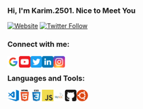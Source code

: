 ### Hi, I'm Karim.2501. Nice to Meet You
[![Website](https://img.shields.io/website?label=karim2501.github.io&style=for-the-badge&url=https%3A%2F%2Fkarim2501.github.io)](https://karim2501.github.io)
[![Twitter Follow](https://img.shields.io/twitter/follow/Karim_Bengkulu?color=1DA1F2&logo=twitter&style=for-the-badge)](https://twitter.com/intent/follow?&screen_name=Karim_Bengkulu)
### Connect with me:
[<img align="left" width="26px" src="https://github.com/edent/SuperTinyIcons/blob/master/images/svg/google.svg"/>][website]
[<img align="left" width="26px" src="https://github.com/edent/SuperTinyIcons/blob/master/images/svg/youtube.svg"/>][youtube]
[<img align="left" width="26px" src="https://github.com/edent/SuperTinyIcons/blob/master/images/svg/twitter.svg"/>][twitter]
[<img align="left" width="26px" src="https://github.com/edent/SuperTinyIcons/blob/master/images/svg/linkedin.svg"/>][linkedin]
[<img align="left" width="26px" src="https://github.com/edent/SuperTinyIcons/blob/master/images/svg/instagram.svg"/>][instagram]
<br>
### Languages and Tools:
[<img align="left" alt="Visual Studio Code" width="26px" src="https://github.com/github/explore/blob/main/topics/visual-studio-code/visual-studio-code.png"/>][VSC]
[<img align="left" alt="HTML5" width="26px" src="https://github.com/github/explore/blob/main/topics/html/html.png"/>][HTML]
[<img align="left" alt="CSS3" width="26px" src="https://github.com/github/explore/blob/main/topics/css/css.png"/>][CSS]
[<img align="left" alt="JavaScript" width="26px" src="https://github.com/github/explore/blob/main/topics/javascript/javascript.png"/>][JS]
[<img align="left" alt="MySQL" width="26px" src="https://github.com/github/explore/blob/main/topics/mysql/mysql.png"/>][MYSQL]
[<img align="left" alt="GitHub" width="26px" src="https://github.com/edent/SuperTinyIcons/blob/master/images/svg/github.svg"/>][GITHUB]
[<img align="left" alt="Terminal" width="26px" src="https://github.com/github/explore/blob/main/topics/ubuntu/ubuntu.png"/>][TM]

[website]: https://karim2501.github.io
[twitter]: https://twitter.com/Karim_Bengkulu
[youtube]: https://youtube.com/c/Karim2501
[instagram]: https://instagram.com/Karim.2501/
[linkedin]: https://linkedin.com/in/mnurulkarim0/
[VSC]: https://code.visualstudio.com/
[HTML]: https://wikipedia.org/wiki/HTML
[CSS]: https://wikipedia.org/wiki/Cascading_Style_Sheets
[JS]: https://www.javascript.com/
[MYSQL]: https://www.mysql.com/
[GITHUB]: https://www.github.com
[TM]: https://kubuntu.org/
